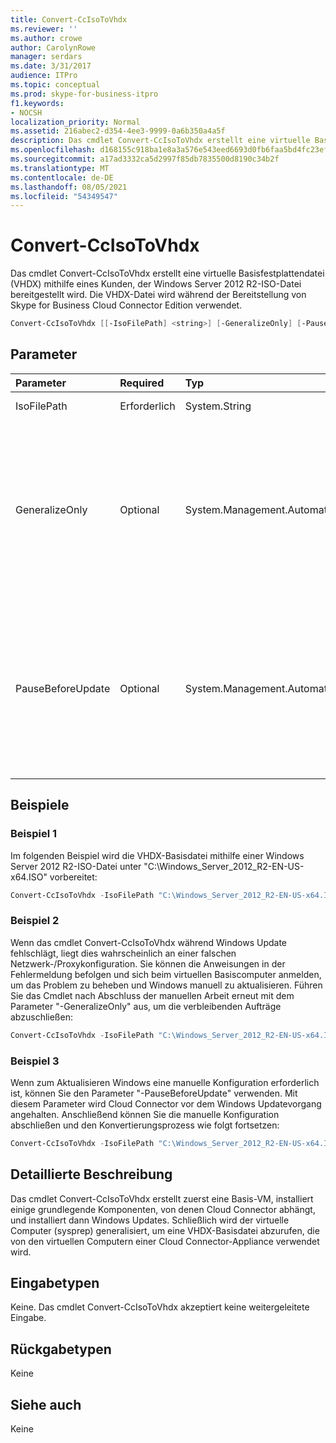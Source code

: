 ```yaml
---
title: Convert-CcIsoToVhdx
ms.reviewer: ''
ms.author: crowe
author: CarolynRowe
manager: serdars
ms.date: 3/31/2017
audience: ITPro
ms.topic: conceptual
ms.prod: skype-for-business-itpro
f1.keywords:
- NOCSH
localization_priority: Normal
ms.assetid: 216abec2-d354-4ee3-9999-0a6b350a4a5f
description: Das cmdlet Convert-CcIsoToVhdx erstellt eine virtuelle Basisfestplattendatei (VHDX) mithilfe eines Kunden, der Windows Server 2012 R2-ISO-Datei bereitgestellt wird. Die VHDX-Datei wird während der Bereitstellung von Skype for Business Cloud Connector Edition verwendet.
ms.openlocfilehash: d168155c918ba1e8a3a576e543eed6693d0fb6faa5bd4fc23efd8c95b2b50fa1
ms.sourcegitcommit: a17ad3332ca5d2997f85db7835500d8190c34b2f
ms.translationtype: MT
ms.contentlocale: de-DE
ms.lasthandoff: 08/05/2021
ms.locfileid: "54349547"
---
```

# <a name="convert-ccisotovhdx"></a>Convert-CcIsoToVhdx
 
Das cmdlet Convert-CcIsoToVhdx erstellt eine virtuelle Basisfestplattendatei (VHDX) mithilfe eines Kunden, der Windows Server 2012 R2-ISO-Datei bereitgestellt wird. Die VHDX-Datei wird während der Bereitstellung von Skype for Business Cloud Connector Edition verwendet.
  
```powershell
Convert-CcIsoToVhdx [[-IsoFilePath] <string>] [-GeneralizeOnly] [-PauseBeforeUpdate]
```

## <a name="parameters"></a>Parameter

|**Parameter**|**Required**|**Typ**|**Beschreibung**|
|:-----|:-----|:-----|:-----|
|IsoFilePath  <br/> | Erforderlich <br/> |System.String  <br/> | Der Pfad zur Windows Server 2012 R2-ISO-Datei. <br/> |
|GeneralizeOnly  <br/> |Optional  <br/> |System.Management.Automation.SwitchParameter  <br/> |Wenn der Konvertierungsprozess während Windows Update fehlschlägt, können Sie versuchen, ein Netzwerk/Proxy zu konfigurieren und Windows manuell zu aktualisieren. Nach Abschluss der manuellen Arbeit können Sie dieses Cmdlet mit dem Parameter "-GeneralizeOnly" ausführen und die verbleibenden Aufträge abschließen.  <br/> |
|PauseBeforeUpdate  <br/> |Optional  <br/> |System.Management.Automation.SwitchParameter  <br/> |Um Windows zu aktualisieren, ist möglicherweise eine manuelle Netzwerk-/Proxykonfiguration auf dem virtuellen Basiscomputer erforderlich. Der Konvertierungsprozess wird angehalten, bevor Windows aktualisiert wird, wenn dieser Parameter bereitgestellt wird. Nach Abschluss der manuellen Konfiguration können Sie den Vorgang fortsetzen.  <br/> |
   
## <a name="examples"></a>Beispiele
<a name="Examples"> </a>

### <a name="example-1"></a>Beispiel 1

Im folgenden Beispiel wird die VHDX-Basisdatei mithilfe einer Windows Server 2012 R2-ISO-Datei unter "C:\Windows_Server_2012_R2-EN-US-x64.ISO" vorbereitet: 
  
```powershell
Convert-CcIsoToVhdx -IsoFilePath "C:\Windows_Server_2012_R2-EN-US-x64.ISO" 
```

### <a name="example-2"></a>Beispiel 2

Wenn das cmdlet Convert-CcIsoToVhdx während Windows Update fehlschlägt, liegt dies wahrscheinlich an einer falschen Netzwerk-/Proxykonfiguration. Sie können die Anweisungen in der Fehlermeldung befolgen und sich beim virtuellen Basiscomputer anmelden, um das Problem zu beheben und Windows manuell zu aktualisieren. Führen Sie das Cmdlet nach Abschluss der manuellen Arbeit erneut mit dem Parameter "-GeneralizeOnly" aus, um die verbleibenden Aufträge abzuschließen: 
  
```powershell
Convert-CcIsoToVhdx -IsoFilePath "C:\Windows_Server_2012_R2-EN-US-x64.ISO" -GeneralizeOnly
```

### <a name="example-3"></a>Beispiel 3

Wenn zum Aktualisieren Windows eine manuelle Konfiguration erforderlich ist, können Sie den Parameter "-PauseBeforeUpdate" verwenden. Mit diesem Parameter wird Cloud Connector vor dem Windows Updatevorgang angehalten. Anschließend können Sie die manuelle Konfiguration abschließen und den Konvertierungsprozess wie folgt fortsetzen:
  
```powershell
Convert-CcIsoToVhdx -IsoFilePath "C:\Windows_Server_2012_R2-EN-US-x64.ISO" -PauseBeforeUpdate 
```

## <a name="detailed-description"></a>Detaillierte Beschreibung
<a name="DetailedDescription"> </a>

Das cmdlet Convert-CcIsoToVhdx erstellt zuerst eine Basis-VM, installiert einige grundlegende Komponenten, von denen Cloud Connector abhängt, und installiert dann Windows Updates. Schließlich wird der virtuelle Computer (sysprep) generalisiert, um eine VHDX-Basisdatei abzurufen, die von den virtuellen Computern einer Cloud Connector-Appliance verwendet wird. 
  
## <a name="input-types"></a>Eingabetypen
<a name="InputTypes"> </a>

Keine. Das cmdlet Convert-CcIsoToVhdx akzeptiert keine weitergeleitete Eingabe. 
  
## <a name="return-types"></a>Rückgabetypen
<a name="ReturnTypes"> </a>

Keine
  
## <a name="see-also"></a>Siehe auch
<a name="ReturnTypes"> </a>

Keine
  


